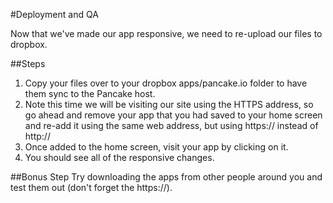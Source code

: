 #Deployment and QA

Now that we've made our app responsive, we need to re-upload our files to dropbox.

##Steps

1. Copy your files over to your dropbox apps/pancake.io folder to have them sync to the Pancake host.
2. Note this time we will be visiting our site using the HTTPS address, so go ahead and remove your app that you had saved to your home screen and re-add it using the same web address, but using https:// instead of http://
3. Once added to the home screen, visit your app by clicking on it.
3. You should see all of the responsive changes.

##Bonus Step
Try downloading the apps from other people around you and test them out (don't forget the https://).

